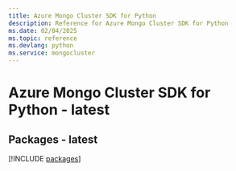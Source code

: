 ```yaml
---
title: Azure Mongo Cluster SDK for Python
description: Reference for Azure Mongo Cluster SDK for Python
ms.date: 02/04/2025
ms.topic: reference
ms.devlang: python
ms.service: mongocluster
---
```

# Azure Mongo Cluster SDK for Python - latest
## Packages - latest
[!INCLUDE [packages](mongo-cluster-index.md)]